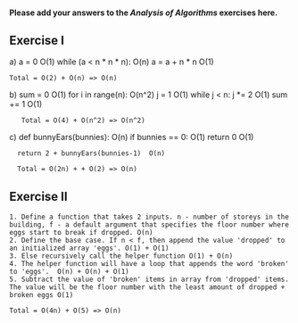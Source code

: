 #### Please add your answers to the ***Analysis of  Algorithms*** exercises here.

## Exercise I

a)
    a = 0  O(1)
    while (a < n * n * n): O(n)
    a = a + n * n O(1)

    Total = O(2) + O(n) => O(n)

b) 
     sum = 0 O(1)
    for i in range(n): O(n^2)
      j = 1 O(1)
      while j < n:
        j *= 2 O(1)
        sum += 1 O(1)

       Total = O(4) + O(n^2) => O(n^2) 

c)
    def bunnyEars(bunnies): O(n)
      if bunnies == 0: O(1) 
        return 0 O(1)

      return 2 + bunnyEars(bunnies-1)  O(n)  

      Total = O(2n) + + O(2) => O(n)

## Exercise II
    1. Define a function that takes 2 inputs. n - number of storeys in the building, f - a default argument that specifies the floor number where eggs start to break if dropped. O(n)
    2. Define the base case. If n < f, then append the value 'dropped' to an initialized array 'eggs'. O(1) + O(1)
    3. Else recursively call the helper function O(1) + O(n)
    4. The helper function will have a loop that appends the word 'broken' to 'eggs'.  O(n) + O(n) + O(1)
    5. Subtract the value of 'broken' items in array from 'dropped' items. The value will be the floor number with the least amount of dropped + broken eggs O(1)

    Total = O(4n) + O(5) => O(n)


